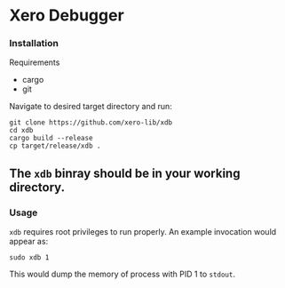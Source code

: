 # Xero Debugger
### Installation
Requirements
- cargo
- git

Navigate to desired target directory and run:
```
git clone https://github.com/xero-lib/xdb
cd xdb
cargo build --release
cp target/release/xdb .
```
The `xdb` binray should be in your working directory.
---
### Usage
`xdb` requires root privileges to run properly.
An example invocation would appear as:
```
sudo xdb 1
```
This would dump the memory of process with PID 1 to `stdout`.

